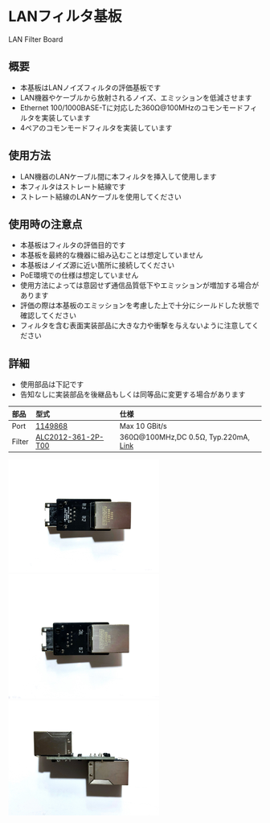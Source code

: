 # LANフィルタ基板
LAN Filter Board

## 概要
 * 本基板はLANノイズフィルタの評価基板です  
 * LAN機器やケーブルから放射されるノイズ、エミッションを低減させます  
 * Ethernet 100/1000BASE-Tに対応した360Ω@100MHzのコモンモードフィルタを実装しています  
 * 4ペアのコモンモードフィルタを実装しています  

## 使用方法
 * LAN機器のLANケーブル間に本フィルタを挿入して使用します   
 * 本フィルタはストレート結線です
 * ストレート結線のLANケーブルを使用してください  
 
## 使用時の注意点
 * 本基板はフィルタの評価目的です  
 * 本基板を最終的な機器に組み込むことは想定していません  
 * 本基板はノイズ源に近い箇所に接続してください  
 * PoE環境での仕様は想定していません  
 * 使用方法によっては意図せず通信品質低下やエミッションが増加する場合があります  
 * 評価の際は本基板のエミッションを考慮した上で十分にシールドした状態で確認してください  
 * フィルタを含む表面実装部品に大きな力や衝撃を与えないように注意してください  
 
    
## 詳細
 * 使用部品は下記です  
 * 告知なしに実装部品を後継品もしくは同等品に変更する場合があります  

| 部品 | 型式 | 仕様 | 
|:-----------|:------------|:------------|
| Port | [1149868][1] | Max 10 GBit/s |
| Filter | [ALC2012-361-2P-T00][2] | 360Ω@100MHz,DC 0.5Ω, Typ.220mA, [Link][3] |

<img src="/img/img1.JPG" width="300">
<img src="/img/img2.JPG" width="300">
<img src="/img/img3.JPG" width="300">

[1]: https://www.phoenixcontact.com/ja-jp/products/cuc-sp-j1st-a-r4lb-1149868
[2]: https://product.tdk.com/ja/search/emc/emc/cmf_cmc/info?part_no=ALC2012-361-2P-T00
[3]: https://product.tdk.com/ja/techlibrary/applicationnote/recommend_lan_cmf_cmc.html

